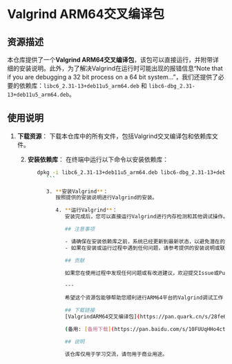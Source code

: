 # Valgrind ARM64交叉编译包

## 资源描述

本仓库提供了一个**Valgrind ARM64交叉编译包**，该包可以直接运行，并附带详细的安装说明。此外，为了解决Valgrind在运行时可能出现的报错信息“Note that if you are debugging a 32 bit process on a 64 bit system...”，我们还提供了必要的依赖库：`libc6_2.31-13+deb11u5_arm64.deb` 和 `libc6-dbg_2.31-13+deb11u5_arm64.deb`。

## 使用说明

1. **下载资源**：
   下载本仓库中的所有文件，包括Valgrind交叉编译包和依赖库文件。

   2. **安装依赖库**：
      在终端中运行以下命令以安装依赖库：
         ```bash
            dpkg -i libc6_2.31-13+deb11u5_arm64.deb libc6-dbg_2.31-13+deb11u5_arm64.deb
               ```

               3. **安装Valgrind**：
                  按照提供的安装说明进行Valgrind的安装。

                  4. **运行Valgrind**：
                     安装完成后，您可以直接运行Valgrind进行内存检测和其他调试操作。

                     ## 注意事项

                     - 请确保在安装依赖库之前，系统已经更新到最新状态，以避免潜在的兼容性问题。
                     - 如果在安装或运行过程中遇到任何问题，请参考提供的安装说明或联系仓库维护者。

                     ## 贡献

                     如果您在使用过程中发现任何问题或有改进建议，欢迎提交Issue或Pull Request。

                     ---

                     希望这个资源包能够帮助您顺利进行ARM64平台的Valgrind调试工作！

                     ## 下载链接
                     [ValgrindARM64交叉编译包](https://pan.quark.cn/s/28fe6b5f69f7) 

                     (备用: [备用下载](https://pan.baidu.com/s/10FUUqHHo4cti6zfrwt3ibQ?pwd=1234))

                     ## 说明

                     该仓库仅用于学习交流，请勿用于商业用途。
